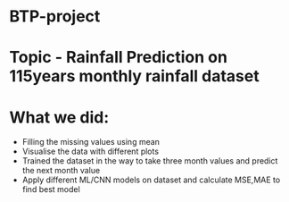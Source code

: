 # BTP-project

# Topic - Rainfall Prediction on 115years monthly rainfall dataset

# What we did:
  * Filling the missing values using mean
  * Visualise the data with different plots
  * Trained the dataset in the way to take three month values and predict the next month value
  * Apply different ML/CNN models on dataset and calculate MSE,MAE to find best model
